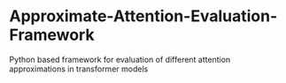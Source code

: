# Approximate-Attention-Evaluation-Framework
Python based framework for evaluation of different attention approximations in transformer models
